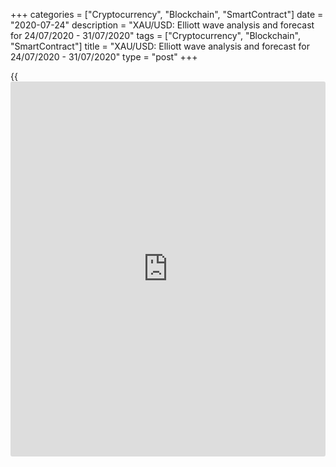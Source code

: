 +++
categories = ["Cryptocurrency", "Blockchain", "SmartContract"]
date = "2020-07-24"
description = "XAU/USD: Elliott wave analysis and forecast for 24/07/2020 - 31/07/2020"
tags = ["Cryptocurrency", "Blockchain", "SmartContract"]
title = "XAU/USD: Elliott wave analysis and forecast for 24/07/2020 - 31/07/2020"
type = "post"
+++

{{<iframe id="large-banner" src="https://www.bounty.group/#slide=15.0" width="100%" height="600" scrolling="no" style="border: 0px solid rgb(216, 221, 230); border-radius: 3px;">}}

July 24, 2020

July 24, 2020

XAU/USD: Elliott wave analysis and forecast for 24/07/2020 –
31/07/2020Alex Geuta

## Ascending trend of [XAU/USD][1] continues Estimated pivot point is at
a level of 1857.99.

 **Main scenario:** consider long positions from corrections above the
level of 1857.99 with a target of 1915.00 – 1930.00.

 **Alternative scenario:** Breakout and consolidation below the level of
1857.99 will allow the pair to continue declining to the levels of
1832.77 – 1793.84.

 **Analysis:** Supposedly, the ascending third wave of larger degree (3)
continues developing on the [daily](https://www.fintecher.org/2020/03/03/forex-trading-daily-strategy/) time frame, with wave 5 of (3) forming
inside. Apparently, the third wave of smaller degree  iii of 5 is
forming on the H4 time frame, with wave (v) of iii forming inside. The
third wave iii of (v) of iii has formed on the H1 time frame.  If this
assumption is correct, the price will continue to grow to 1915.00 –
1930.00 once correction iv of (v) of iii has formed. The level of
1857.99 is critical in this scenario as the breakout will enable the
pair to continue declining to the levels of 1832.77 – 1793.84.

![LiteForex: XAU/USD: Elliott wave analysis and forecast for 24/07/2020
– 31/07/2020][2]

* * *

![LiteForex: XAU/USD: Elliott wave analysis and forecast for 24/07/2020
– 31/07/2020][3]

* * *

![LiteForex: XAU/USD: Elliott wave analysis and forecast for 24/07/2020
– 31/07/2020][4]

* * *

P.S. Did you like my article? Share it in social networks: it will be
the best “thank you" :)

Ask me questions and comment below. I’ll be glad to answer your
questions and give necessary explanations.

 **Useful links:**

  * I recommend trying to trade with a reliable broker [here][5]. The system allows you to trade by yourself or copy successful traders from all across the globe.
  * Use my promo-code BLOG for getting deposit bonus 50% on LiteForex platform. Just enter this code in the appropriate field while [depositing][6] your trading account.
  * Telegram channel with high-quality analytics, Forex reviews, training articles, and other useful things for traders <t.me/liteforex>

## Price chart of XAUUSD in real time mode

![XAU/USD: Elliott wave analysis and forecast for 24/07/2020 –
31/07/2020][7]

The content of this article reflects the author’s opinion and does not
necessarily reflect the official position of LiteForex. The material
published on this page is provided for informational purposes only and
should not be considered as the provision of investment advice for the
purposes of Directive 2004/39/EC.

Rate this article:

{{value}}

( {{count}} {{title}} )

   1. my.liteforex.com/trading/chart?symbol=XAUUSD
   2. cdn.liteforex.com/cache/uploads/blog_post/wave-analisys/24-07-2020/XAUUSDH1.png?w=30&s=68a22fa8441cadd24b5b3fe025da1c0d
   3. cdn.liteforex.com/cache/uploads/blog_post/wave-analisys/24-07-2020/XAUUSDH4.png?w=30&s=7a7df19298050489862c12e633fb5cae
   4. cdn.liteforex.com/cache/uploads/blog_post/wave-analisys/24-07-2020/XAUUSDDaily.png?w=30&s=18f2836c9f3fead783b19aee7c0ad22a
   5. my.liteforex.com/?category=analysts-opinions&slug=xauusd-elliott-wave-analysis-and-forecast-for-24072020---31072020&openPopup=%2Fregistration%2Fpopup&utm_source=blog&utm_medium=article&utm_campaign=bonus
   6. my.liteforex.com/deposit/?category=analysts-opinions&slug=xauusd-elliott-wave-analysis-and-forecast-for-24072020---31072020&promo_code=BLOG&utm_source=blog&utm_medium=article&utm_campaign=bonus
   7. cdn.liteforex.com/cache/uploads/blog_post/wave-analisys/Previews-elliot-waves/xauusd-elliott-wave-analysis-liteforex-blog-preview.jpg?q=75&w=1000&s=76b5be820614e11009e65d30ff4ec08f